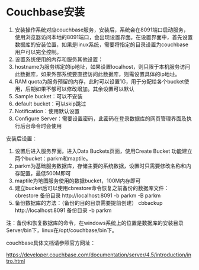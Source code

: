 
Couchbase安装
==============
1. 安装操作系统对应couchbase服务，安装后，系统会在8091端口启动服务，使用浏览器访问本地的8091端口，会出现设置界面。在设置界面中，首先设置数据库的安装位置，如果是linux系统，需要将指定的目录设置为couchbase用户可以完全控制。
2. 设置系统使用的内存和服务其他设置：
3. hostname为服务绑定的ip地址，如果设置localhost，则只限于本机服务访问此数据库，如果外部系统要直接访问此数据库，则需设置具体的ip地址。
4. RAM quota为服务预留的内存，此时可以设置1G，用于分配给各个bucket使用，后期如果不够可以修改增加。其余设置可以默认
5. Sample bucket：可以不安装
6. default bucket：可以skip跳过
7. Notification：使用默认设置
8. Configure Server：需要设置密码，此密码在登录数据库的网页管理界面及执行后台命令时会使用

安装后设置：
1. 设置后进入服务界面，进入Data Buckets页面，使用Create Bucket 功能建立两个bucket：parkm和maptile。
2. parkm为基础服务数据库，存储主要的系统数据，设置时只需要修改名称和内存配置，最低500M即可
3. maptile为地图服务使用的数据bucket，100M内存即可
4. 建立bucket后可以使用cbrestore命令恢复之前备份的数据库文件：
    cbrestore 备份目录 http://localhost:8091 -b parkm -B parkm 
5. 备份数据库的方法：（备份的目的目录需要提前创建）
    cbbackup http://localhost:8091 备份目录 -b parkm

注：备份和恢复数据库的命令，在windows系统上的位置是数据库的安装目录Server/bin下，linux在/opt/couchbase/bin下。

couchbase具体文档请参照官方网址：

https://developer.couchbase.com/documentation/server/4.5/introduction/intro.html
